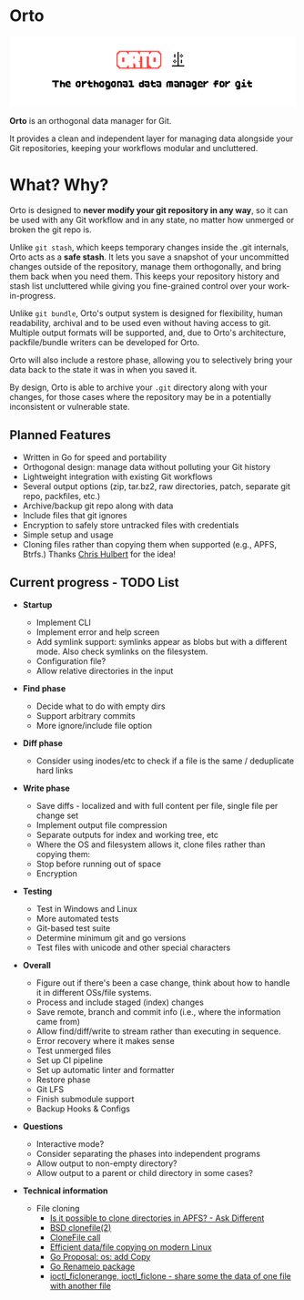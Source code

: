 # Orto

<img src="assets/orto-git.png" alt="Orto logo"/>

**Orto** is an orthogonal data manager for Git.  

It provides a clean and independent layer for managing data alongside your Git repositories, keeping your workflows modular and uncluttered.

# What? Why?

Orto is designed to **never modify your git repository in any way**, so it can be used with any Git workflow and in any state, no matter how unmerged or broken the git repo is.

Unlike `git stash`, which keeps temporary changes inside the .git internals, Orto acts as a **safe stash**. It lets you save a snapshot of your uncommitted changes outside of the repository, manage them orthogonally, and bring them back when you need them. This keeps your repository history and stash list uncluttered while giving you fine-grained control over your work-in-progress.

Unlike `git bundle`, Orto's output system is designed for flexibility, human readability, archival and to be used even without having access to git. Multiple output formats will be supported, and, due to Orto's architecture, packfile/bundle writers can be developed for Orto.

Orto will also include a restore phase, allowing you to selectively bring your data back to the state it was in when you saved it.

By design, Orto is able to archive your `.git` directory along with your changes, for those cases where the repository may be in a potentially inconsistent or vulnerable state.

## Planned Features

- Written in Go for speed and portability
- Orthogonal design: manage data without polluting your Git history  
- Lightweight integration with existing Git workflows  
- Several output options (zip, tar.bz2, raw directories, patch, separate git repo, packfiles, etc.)
- Archive/backup git repo along with data
- Include files that git ignores
- Encryption to safely store untracked files with credentials
- Simple setup and usage
- Cloning files rather than copying them when supported (e.g., APFS, Btrfs.) Thanks
  [Chris Hulbert](https://www.splinter.com.au) for the idea!

## Current progress - TODO List

- **Startup**
  - Implement CLI
  - Implement error and help screen
  - Add symlink support: symlinks appear as blobs but with a different mode. Also check symlinks on the filesystem.
  - Configuration file?
  - Allow relative directories in the input

- **Find phase**
  - Decide what to do with empty dirs
  - Support arbitrary commits
  - More ignore/include file option

- **Diff phase**
  - Consider using inodes/etc to check if a file is the same / deduplicate hard links

- **Write phase**
  - Save diffs - localized and with full content per file, single file per change set
  - Implement output file compression
  - Separate outputs for index and working tree, etc
  - Where the OS and filesystem allows it, clone files rather than copying them:
  - Stop before running out of space
  - Encryption

- **Testing**
  - Test in Windows and Linux
  - More automated tests
  - Git-based test suite
  - Determine minimum git and go versions
  - Test files with unicode and other special characters

- **Overall**
  - Figure out if there's been a case change, think about how to handle it in different OSs/file systems.
  - Process and include staged (index) changes
  - Save remote, branch and commit info (i.e., where the information came from)
  - Allow find/diff/write to stream rather than executing in sequence.
  - Error recovery where it makes sense
  - Test unmerged files
  - Set up CI pipeline
  - Set up automatic linter and formatter
  - Restore phase
  - Git LFS
  - Finish submodule support
  - Backup Hooks & Configs

- **Questions**
  - Interactive mode?
  - Consider separating the phases into independent programs
  - Allow output to non-empty directory?
  - Allow output to a parent or child directory in some cases?

- **Technical information**
  - File cloning 
    - [Is it possible to clone directories in APFS? - Ask Different](https://apple.stackexchange.com/questions/322036/is-it-possible-to-clone-directories-in-apfs)
    - [BSD clonefile(2)](https://www.manpagez.com/man/2/clonefile/)
    - [CloneFile call](https://github.com/christian-korneck/macos-clonefile/tree/main)
    - [Efficient data/file copying on modern Linux](https://cfengine.com/blog/2024/efficient-data-copying-on-modern-linux/)
    - [Go Proposal: os: add Copy](https://github.com/golang/go/issues/56172)
    - [Go Renameio package](https://pkg.go.dev/github.com/google/renameio#section-readme)
    - [ioctl_ficlonerange, ioctl_ficlone - share some the data of one file with another file](https://man7.org/linux/man-pages/man2/ioctl_ficlonerange.2.html)
